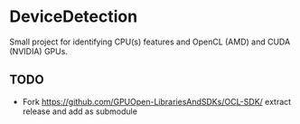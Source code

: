 # DeviceDetection
Small project for identifying CPU(s) features and OpenCL (AMD) and CUDA (NVIDIA) GPUs.

## TODO 
  - Fork https://github.com/GPUOpen-LibrariesAndSDKs/OCL-SDK/ extract release and add as submodule
